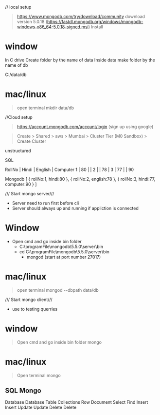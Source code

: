 // local setup
> https://www.mongodb.com/try/download/community
> download version 5.0.18
(https://fastdl.mongodb.org/windows/mongodb-windows-x86_64-5.0.18-signed.msi)
> Install

# window
In C drive
Create folder by the name of data
Inside data make folder by the name of db

C:/data/db

# mac/linux
> open terminal
> mkdir data/db


//Cloud setup
> https://account.mongodb.com/account/login 
(sign up using google)

> Create
    > Shared
        > aws
            > Mumbai
                > Cluster Tier (M0 Sandbox)
                    > Create Cluster

unstructured

SQL

RollNo  | Hindi  | English | Computer
  1     |  80    |         |
  2     |        |   78    |
  3     |  77    |         |   90


Mongodb
[
    {
        rollNo:1,
        hindi:80
    },
    {
        rollNo:2,
        english:78
    },
    {
        rollNo:3,
        hindi:77,
        computer:90
    }
]

/// Start mongo server///
* Server need to run first before cli
* Server should always up and running if appliction is connected

# Window
* Open cmd and go inside bin folder
    * C:\programFile\mongodb\5.5.0\server\bin
    * cd C:\programFile\mongodb\5.5.0\server\bin
        * mongod
        (start at port number 27017)

# mac/linux
> open terminal
> mongod --dbpath data/db


/// Start mongo client///
* use to testing querries

# window
> Open cmd and go inside bin folder
> mongo

# mac/linux
> Open terminal
> mongo

SQL         Mongo
--------------------------
Database    Database
Table       Collections
Row         Document
Select      Find
Insert      Insert
Update      Update
Delete      Delete

